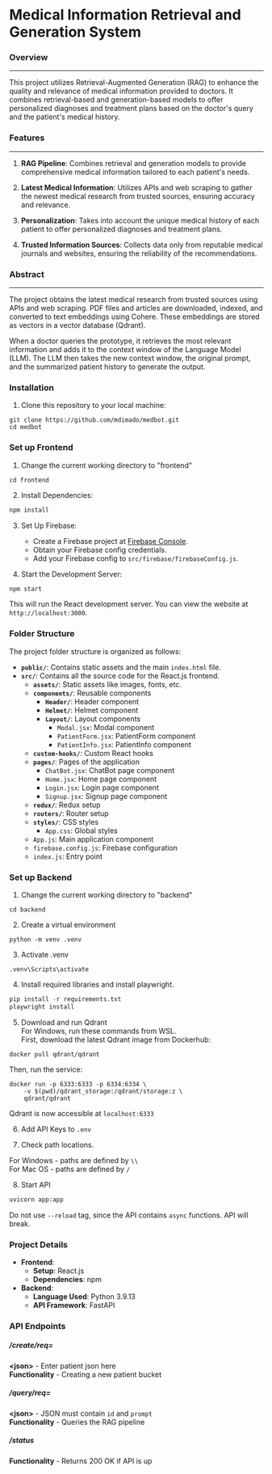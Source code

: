 Medical Information Retrieval and Generation System
===================================================

### Overview
--------

This project utilizes Retrieval-Augmented Generation (RAG) to enhance the quality and relevance of medical information provided to doctors. It combines retrieval-based and generation-based models to offer personalized diagnoses and treatment plans based on the doctor's query and the patient's medical history.

### Features
--------

1.  **RAG Pipeline**: Combines retrieval and generation models to provide comprehensive medical information tailored to each patient's needs.

2.  **Latest Medical Information**: Utilizes APIs and web scraping to gather the newest medical research from trusted sources, ensuring accuracy and relevance.

3.  **Personalization**: Takes into account the unique medical history of each patient to offer personalized diagnoses and treatment plans.

4.  **Trusted Information Sources**: Collects data only from reputable medical journals and websites, ensuring the reliability of the recommendations.

### Abstract
--------

The project obtains the latest medical research from trusted sources using APIs and web scraping. PDF files and articles are downloaded, indexed, and converted to text embeddings using Cohere. These embeddings are stored as vectors in a vector database (Qdrant).

When a doctor queries the prototype, it retrieves the most relevant information and adds it to the context window of the Language Model (LLM). The LLM then takes the new context window, the original prompt, and the summarized patient history to generate the output.

### Installation

1. Clone this repository to your local machine:

  ```
  git clone https://github.com/mdimado/medbot.git
  cd medbot
  ```



### Set up Frontend
  
1. Change the current working directory to "frontend"
  
  ```  
  cd frontend
  ```

2. Install Dependencies:
   
  ```bash
  npm install
  ```

3. Set Up Firebase:
   - Create a Firebase project at [Firebase Console](https://console.firebase.google.com/).
   - Obtain your Firebase config credentials.
   - Add your Firebase config to `src/firebase/firebaseConfig.js`.

4. Start the Development Server:
   
  ```bash
  npm start
  ```

   This will run the React development server. You can view the website at `http://localhost:3000`.

### Folder Structure

The project folder structure is organized as follows:

- **`public/`**: Contains static assets and the main `index.html` file.
- **`src/`**: Contains all the source code for the React.js frontend.
  - **`assets/`**: Static assets like images, fonts, etc.
  - **`components/`**: Reusable components
    - **`Header/`**: Header component
    - **`Helmet/`**: Helmet component
    - **`Layout/`**: Layout components
      - `Modal.jsx`: Modal component
      - `PatientForm.jsx`: PatientForm component
      - `PatientInfo.jsx`: PatientInfo component
  - **`custom-hooks/`**: Custom React hooks
  - **`pages/`**: Pages of the application
    - `ChatBot.jsx`: ChatBot page component
    - `Home.jsx`: Home page component
    - `Login.jsx`: Login page component
    - `Signup.jsx`: Signup page component
  - **`redux/`**: Redux setup
  - **`routers/`**: Router setup
  - **`styles/`**: CSS styles
    - `App.css`: Global styles
  - `App.js`: Main application component
  - `firebase.config.js`: Firebase configuration
  - `index.js`: Entry point


### Set up Backend
  
1. Change the current working directory to "backend"
  
  ```  
  cd backend
  ```  
  
2. Create a virtual environment  
  
  ```  
  python -m venv .venv  
  ```  
  
3. Activate .venv  
  
  ```  
  .venv\Scripts\activate  
  ```  
  
4. Install required libraries and install playwright.  
  
  ```python  
  pip install -r requirements.txt
  playwright install
  ```

5. Download and run Qdrant  
   For Windows, run these commands from WSL.  
First, download the latest Qdrant image from Dockerhub:   
  ```
  docker pull qdrant/qdrant
  ``` 
  Then, run the service:
  ```
  docker run -p 6333:6333 -p 6334:6334 \
      -v $(pwd)/qdrant_storage:/qdrant/storage:z \
      qdrant/qdrant
  ```
Qdrant is now accessible at `localhost:6333`  

6. Add API Keys to `.env`

7. Check path locations.

For Windows - paths are defined by `\\`  
For Mac OS - paths are defined by `/`  

8. Start API  
  
  ```python  
  uvicorn app:app 
  ```
Do not use `--reload` tag, since the API contains `async` functions. API will break.
  
### Project Details

-   **Frontend**:
    -   **Setup**: React.js
    -   **Dependencies**: npm
-   **Backend**:
    -   **Language Used**: Python 3.9.13
    -   **API Framework**: FastAPI
  
### API Endpoints  
  
##### /create/req=<json>  
  
**\<json\>** - Enter patient json here  
**Functionality** - Creating a new patient bucket  
  
##### /query/req=<json>
  
**\<json\>** - JSON must contain `id` and `prompt`  
**Functionality** - Queries the RAG pipeline   

##### /status
  
**Functionality** - Returns 200 OK if API is up  
  

    
